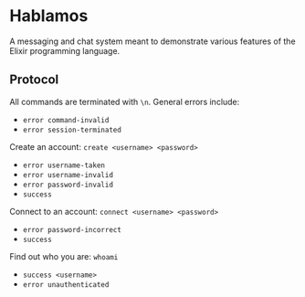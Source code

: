 Hablamos
========

A messaging and chat system meant to demonstrate various features of
the Elixir programming language.

## Protocol

All commands are terminated with `\n`. General errors include:

* `error command-invalid`
* `error session-terminated`

Create an account: `create <username> <password>`

* `error username-taken`
* `error username-invalid`
* `error password-invalid`
* `success`

Connect to an account: `connect <username> <password>`

* `error password-incorrect`
* `success`

Find out who you are: `whoami`

* `success <username>`
* `error unauthenticated`
